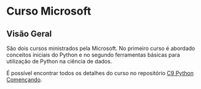 # **Curso Microsoft**

## **Visão Geral**

São dois cursos ministrados pela Microsoft. No primeiro curso é abordado conceitos iniciais do Python e no segundo ferramentas básicas para utilização de Python na ciência de dados.

É possível encontrar todos os detalhes do curso no repositório 
[C9 Python Començando](https://github.com/microsoft/c9-python-getting-started).
